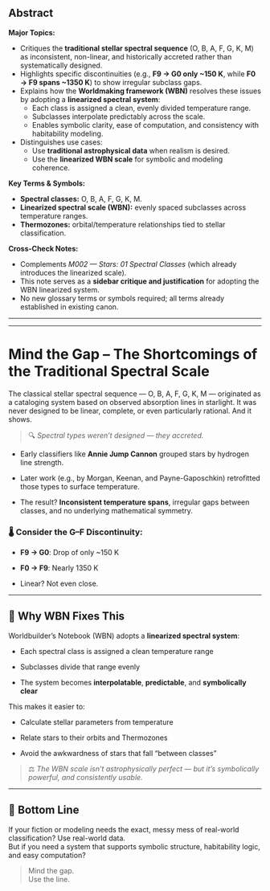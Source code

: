 
## Abstract  
**Major Topics:**  
- Critiques the **traditional stellar spectral sequence** (O, B, A, F, G, K, M) as inconsistent, non-linear, and historically accreted rather than systematically designed.  
- Highlights specific discontinuities (e.g., **F9 → G0 only ~150 K**, while **F0 → F9 spans ~1350 K**) to show irregular subclass gaps.  
- Explains how the **Worldmaking framework (WBN)** resolves these issues by adopting a **linearized spectral system**:  
  - Each class is assigned a clean, evenly divided temperature range.  
  - Subclasses interpolate predictably across the scale.  
  - Enables symbolic clarity, ease of computation, and consistency with habitability modeling.  
- Distinguishes use cases:  
  - Use **traditional astrophysical data** when realism is desired.  
  - Use the **linearized WBN scale** for symbolic and modeling coherence.  

**Key Terms & Symbols:**  
- **Spectral classes:** O, B, A, F, G, K, M.  
- **Linearized spectral scale (WBN):** evenly spaced subclasses across temperature ranges.  
- **Thermozones:** orbital/temperature relationships tied to stellar classification.  

**Cross-Check Notes:**  
- Complements *M002 — Stars: 01 Spectral Classes* (which already introduces the linearized scale).  
- This note serves as a **sidebar critique and justification** for adopting the WBN linearized system.  
- No new glossary terms or symbols required; all terms already established in existing canon.  
---
---


# Mind the Gap – The Shortcomings of the Traditional Spectral Scale

The classical stellar spectral sequence — O, B, A, F, G, K, M — originated as a cataloging system based on observed absorption lines in starlight. It was never designed to be linear, complete, or even particularly rational. And it shows.

> 🔍 _Spectral types weren’t designed — they accreted._

- Early classifiers like **Annie Jump Cannon** grouped stars by hydrogen line strength.
    
- Later work (e.g., by Morgan, Keenan, and Payne-Gaposchkin) retrofitted those types to surface temperature.
    
- The result? **Inconsistent temperature spans**, irregular gaps between classes, and no underlying mathematical symmetry.
    

### 🌡️ Consider the G–F Discontinuity:

- **F9 → G0**: Drop of only ~150 K
    
- **F0 → F9**: Nearly 1350 K
    
- Linear? Not even close.
    

---

## 🧭 Why WBN Fixes This

Worldbuilder’s Notebook (WBN) adopts a **linearized spectral system**:

- Each spectral class is assigned a clean temperature range
    
- Subclasses divide that range evenly
    
- The system becomes **interpolatable**, **predictable**, and **symbolically clear**
    

This makes it easier to:

- Calculate stellar parameters from temperature
    
- Relate stars to their orbits and Thermozones
    
- Avoid the awkwardness of stars that fall “between classes”
    

> ⚖️ _The WBN scale isn’t astrophysically perfect — but it’s symbolically powerful, and consistently usable._

---

## 📌 Bottom Line

If your fiction or modeling needs the exact, messy mess of real-world classification? Use real-world data.  
But if you need a system that supports symbolic structure, habitability logic, and easy computation?

> Mind the gap.  
> Use the line.